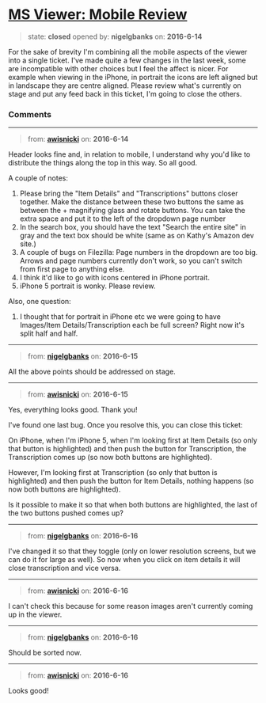 # [MS Viewer: Mobile Review](https://github.com/livingstoneonline/livingstoneonline/issues/55)

> state: **closed** opened by: **nigelgbanks** on: **2016-6-14**

For the sake of brevity I&#x27;m combining all the mobile aspects of the viewer into a single ticket. I&#x27;ve made quite a few changes in the last week, some are incompatible with other choices but I feel the affect is nicer. For example when viewing in the iPhone, in portrait the icons are left aligned but in landscape they are centre aligned. Please review what&#x27;s currently on stage and put any feed back in this ticket, I&#x27;m going to close the others.


### Comments

---
> from: [**awisnicki**](https://github.com/livingstoneonline/livingstoneonline/issues/55#issuecomment-225966475) on: **2016-6-14**

Header looks fine and, in relation to mobile, I understand why you&#x27;d like to distribute the things along the top in this way. So all good.

A couple of notes:
1. Please bring the &quot;Item Details&quot; and &quot;Transcriptions&quot; buttons closer together. Make the distance between these two buttons the same as between the + magnifying glass and rotate buttons. You can take the extra space and put it to the left of the dropdown page number
2. In the search box, you should have the text &quot;Search the entire site&quot; in gray and the text box should be white (same as on Kathy&#x27;s Amazon dev site.)
3. A couple of bugs on Filezilla: Page numbers in the dropdown are too big. Arrows and page numbers currently don&#x27;t work, so you can&#x27;t switch from first page to anything else.
4. I think it&#x27;d like to go with icons centered in iPhone portrait.
5. iPhone 5 portrait is wonky. Please review.

Also, one question: 
1. I thought that for portrait in iPhone etc we were going to have Images/Item Details/Transcription each be full screen? Right now it&#x27;s split half and half.

---
> from: [**nigelgbanks**](https://github.com/livingstoneonline/livingstoneonline/issues/55#issuecomment-226224215) on: **2016-6-15**

All the above points should be addressed on stage.

---
> from: [**awisnicki**](https://github.com/livingstoneonline/livingstoneonline/issues/55#issuecomment-226237115) on: **2016-6-15**

Yes, everything looks good. Thank you!

I&#x27;ve found one last bug. Once you resolve this, you can close this ticket:

On iPhone, when I&#x27;m iPhone 5, when I&#x27;m looking first at Item Details (so only that button is highlighted) and then push the button for Transcription, the Transcription comes up (so now both buttons are highlighted).

However,  I&#x27;m looking first at Transcription (so only that button is highlighted) and then push the button for Item Details, nothing happens (so now both buttons are highlighted).

Is it possible to make it so that when both buttons are highlighted, the last of the two buttons pushed comes up?

---
> from: [**nigelgbanks**](https://github.com/livingstoneonline/livingstoneonline/issues/55#issuecomment-226534916) on: **2016-6-16**

I&#x27;ve changed it so that they toggle (only on lower resolution screens, but we can do it for large as well). So now when you click on item details it will close transcription and vice versa.

---
> from: [**awisnicki**](https://github.com/livingstoneonline/livingstoneonline/issues/55#issuecomment-226544289) on: **2016-6-16**

I can&#x27;t check this because for some reason images aren&#x27;t currently coming up in the viewer.

---
> from: [**nigelgbanks**](https://github.com/livingstoneonline/livingstoneonline/issues/55#issuecomment-226549366) on: **2016-6-16**

Should be sorted now.

---
> from: [**awisnicki**](https://github.com/livingstoneonline/livingstoneonline/issues/55#issuecomment-226567896) on: **2016-6-16**

Looks good!

